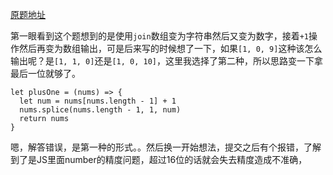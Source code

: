 [原题地址](https://leetcode-cn.com/explore/interview/card/top-interview-questions-easy/1/array/27/)

第一眼看到这个题想到的是使用`join`数组变为字符串然后又变为数字，接着`+1`操作然后再变为数组输出，可是后来写的时候想了一下，如果`[1, 0, 9]`这种该怎么输出呢？是`[1, 1, 0]`还是`[1, 0, 10]`，这里我选择了第二种，所以思路变一下拿最后一位就够了。
```
let plusOne = (nums) => {
  let num = nums[nums.length - 1] + 1
  nums.splice(nums.length - 1, 1, num)
  return nums
}
```

嗯，解答错误，是第一种的形式。。然后换一开始想法，提交之后有个报错，了解到了是JS里面number的精度问题，超过16位的话就会失去精度造成不准确，
